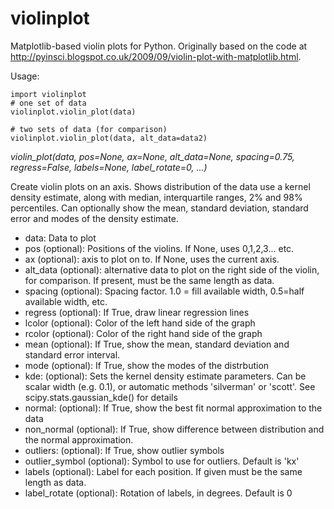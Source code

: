 violinplot
==========

Matplotlib-based violin plots for Python. Originally based on the code at http://pyinsci.blogspot.co.uk/2009/09/violin-plot-with-matplotlib.html.

Usage:

    import violinplot
    # one set of data
    violinplot.violin_plot(data)
    
    # two sets of data (for comparison)
    violinplot.violin_plot(data, alt_data=data2)

    
    
*violin_plot(data, pos=None, ax=None, alt_data=None, spacing=0.75,  regress=False, labels=None, label_rotate=0, ...)*
    
Create violin plots on an axis. Shows distribution of the data use a kernel density estimate, along with median, interquartile ranges,
2% and 98% percentiles. Can optionally show the mean, standard deviation, standard error and modes of the density estimate.
    
* data: Data to plot
* pos (optional): Positions of the violins. If None, uses 0,1,2,3... etc.
* ax (optional): axis to plot on to. If None, uses the current axis.
* alt_data (optional): alternative data to plot on the right side of the violin, for comparison. If present,
                     must be the same length as data.
* spacing (optional): Spacing factor. 1.0 = fill available width, 0.5=half available width, etc.
* regress (optional): If True, draw linear regression lines
* lcolor (optional): Color of the left hand side of the graph
* rcolor (optional): Color of the right hand side of the graph
* mean (optional): If True, show the mean, standard deviation and standard error interval.
* mode (optional): If True, show the modes of the distrbution
* kde: (optional): Sets the kernel density estimate parameters. Can be scalar width (e.g. 0.1), 
                or automatic methods 'silverman' or 'scott'. See scipy.stats.gaussian_kde() for details
* normal: (optional): If True, show the best fit normal approximation to the data
* non_normal (optional): If True, show difference between distribution and the normal approximation.
* outliers: (optional): If True, show outlier symbols
* outlier_symbol (optional): Symbol to use for outliers. Default is 'kx'    
* labels (optional): Label for each position. If given must be the same length as data.
* label_rotate (optional): Rotation of labels, in degrees. Default is 0

